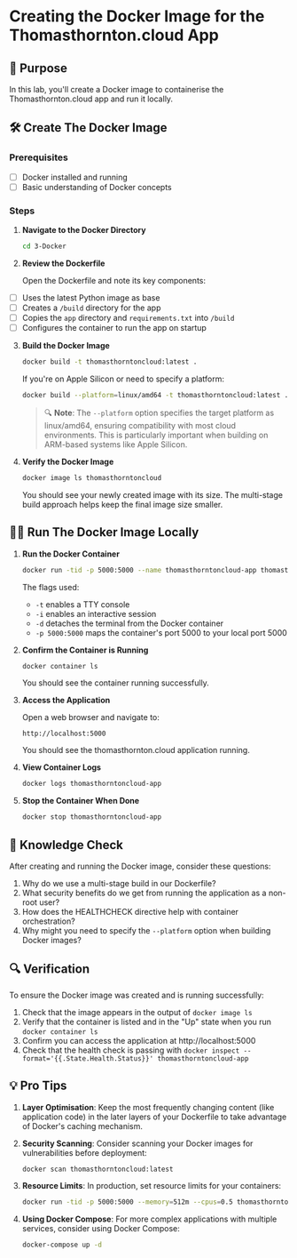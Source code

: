 # Creating the Docker Image for the Thomasthornton.cloud App

## 🎯 Purpose
In this lab, you'll create a Docker image to containerise the Thomasthornton.cloud app and run it locally.

## 🛠️ Create The Docker Image

### Prerequisites
- [ ] Docker installed and running
- [ ] Basic understanding of Docker concepts

### Steps

1. **Navigate to the Docker Directory**

   ```bash
   cd 3-Docker
   ```

2. **Review the Dockerfile**

   Open the Dockerfile and note its key components:
- [ ] Uses the latest Python image as base
- [ ] Creates a `/build` directory for the app
- [ ] Copies the `app` directory and `requirements.txt` into `/build`
- [ ] Configures the container to run the app on startup

3. **Build the Docker Image**

   ```bash
   docker build -t thomasthorntoncloud:latest .
   ```

   If you're on Apple Silicon or need to specify a platform:

   ```bash
   docker build --platform=linux/amd64 -t thomasthorntoncloud:latest .
   ```

   > 🔍 **Note**: The `--platform` option specifies the target platform as linux/amd64, ensuring compatibility with most cloud environments. This is particularly important when building on ARM-based systems like Apple Silicon.

4. **Verify the Docker Image**

   ```bash
   docker image ls thomasthorntoncloud
   ```

   You should see your newly created image with its size. The multi-stage build approach helps keep the final image size smaller.

## 🏃‍♂️ Run The Docker Image Locally

1. **Run the Docker Container**

   ```bash
   docker run -tid -p 5000:5000 --name thomasthorntoncloud-app thomasthorntoncloud:latest
   ```

   The flags used:
   - `-t` enables a TTY console
   - `-i` enables an interactive session
   - `-d` detaches the terminal from the Docker container
   - `-p 5000:5000` maps the container's port 5000 to your local port 5000

2. **Confirm the Container is Running**

   ```bash
   docker container ls
   ```

   You should see the container running successfully.

3. **Access the Application**

   Open a web browser and navigate to:
   ```
   http://localhost:5000
   ```

   You should see the thomasthornton.cloud application running.

4. **View Container Logs**

   ```bash
   docker logs thomasthorntoncloud-app
   ```

5. **Stop the Container When Done**

   ```bash
   docker stop thomasthorntoncloud-app
   ```

## 🧠 Knowledge Check

After creating and running the Docker image, consider these questions:
1. Why do we use a multi-stage build in our Dockerfile?
2. What security benefits do we get from running the application as a non-root user?
3. How does the HEALTHCHECK directive help with container orchestration?
4. Why might you need to specify the `--platform` option when building Docker images?

## 🔍 Verification

To ensure the Docker image was created and is running successfully:
1. Check that the image appears in the output of `docker image ls`
2. Verify that the container is listed and in the "Up" state when you run `docker container ls`
3. Confirm you can access the application at http://localhost:5000
4. Check that the health check is passing with `docker inspect --format='{{.State.Health.Status}}' thomasthorntoncloud-app`

## 💡 Pro Tips

1. **Layer Optimisation**: Keep the most frequently changing content (like application code) in the later layers of your Dockerfile to take advantage of Docker's caching mechanism.

2. **Security Scanning**: Consider scanning your Docker images for vulnerabilities before deployment:
   ```bash
   docker scan thomasthorntoncloud:latest
   ```

3. **Resource Limits**: In production, set resource limits for your containers:
   ```bash
   docker run -tid -p 5000:5000 --memory=512m --cpus=0.5 thomasthorntoncloud:latest
   ```

4. **Using Docker Compose**: For more complex applications with multiple services, consider using Docker Compose:
   ```bash
   docker-compose up -d
   ```